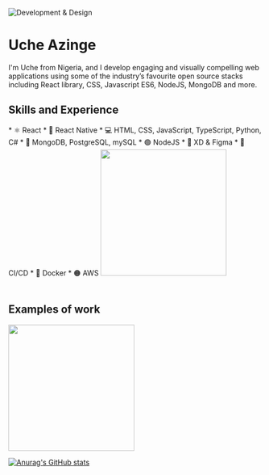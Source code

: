 ![Development & Design](https://tutoring-app.s3.us-east-2.amazonaws.com/GithubBanner.jpg)

# Uche Azinge

I'm Uche from Nigeria, and I develop engaging and visually compelling web applications using some of the industry’s favourite open source stacks including React library, CSS, Javascript ES6, NodeJS, MongoDB and more.

## Skills and Experience

<table border="0">
 <tr>
* ⚛ React
* 📱 React Native
* 💻 HTML, CSS, JavaScript, TypeScript, Python, C#
* 🌱 MongoDB, PostgreSQL, mySQL
* 🟢 NodeJS
* 🎨 XD & Figma
* 🚄 CI/CD
* 🐳 Docker
* 🟠 AWS
 </tr>
 <tr>
<img src="https://github.com/uchikuch/uchikuch/blob/main/topsettutoring.gif" width="250" />
 </tr>
</table>



## Examples of work
<img src="https://github.com/uchikuch/uchikuch/blob/main/topsettutoring.gif" width="250" />

[![Anurag's GitHub stats](https://github-readme-stats.vercel.app/api?username=uchikuch)](https://github.com/anuraghazra/github-readme-stats)
